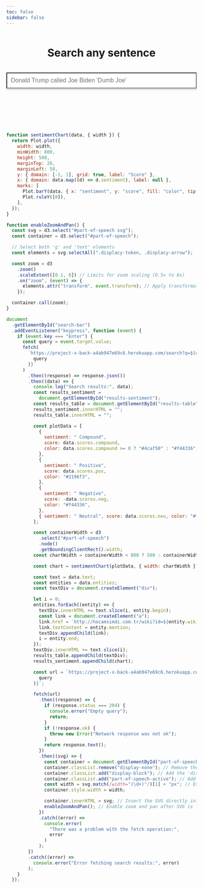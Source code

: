 ```yaml
---
toc: false
sidebar: false
---
```


<style>
    #part-of-speech {
    }

    .part-of-speech-container {
      display: flex;
      justify-content: center;
      align-items: center;
    }

    .results-sentiment-container {
      display: flex;
      justify-content: center;
      align-items: center;
    }

    .part-of-speech-active {
        max-width: 100%;
        height: 100%;
        padding: 10px;
        overflow: hidden;
        background-color: #0000;
        border-radius: 5px; 
        border: 1px solid #ccc;
    }
    @media (max-width: 768px) {
        .svg-container {
            height: 400px; /* Adjust height for smaller devices */
        }
    }
    .svg-container {
        max-width: 100%;
        height: 600px;    /* Sufficient height to display SVG */
        border: 2px solid #1111; /* Solid green border */
        border-radius: 8px; /* Rounded corners */
        box-shadow: 0 4px 8px rgba(0,0,0,0); /* Subtle shadow for depth */
        background-color: #f9f9f9; /* Light grey background */
        overflow-x: auto; /* Allows horizontal scrolling */
        overflow-y: hidden; /* Disables vertical scrolling */
        padding: 20px; /* Padding inside the container for some spacing around the SVG */
    }
</style>

<script src="https://d3js.org/d3.v7.min.js"></script>

<div style="display: flex; justify-content: center; align-items: center; flex-direction: column">
    <h1>Search any sentence</h1>
    <br>
    <input type="text" id="search-bar" placeholder="Donald Trump called Joe Biden 'Dumb Joe'" style="width: 100%; padding: 10px; font-size: 16px;  box-shadow: 0 5px 2px rgba(0,0,0,0.1);">
    <br>
    <br>
</div>
<div id="results-table" style="font-size: xx-large; display: flex; justify-content: center; align-items: center;" ></div>
<br>
<br/>
<div class="part-of-speech-container">
<div id="part-of-speech" class=`svg-container display-none`></div>
</div>
<br>
<div class="results-sentiment-container">
<div id="results-sentiment"></div>
</div>
<br/>

```js
function sentimentChart(data, { width }) {
  return Plot.plot({
    width: width,
    minWidth: 800,
    height: 500,
    marginTop: 20,
    marginLeft: 50,
    y: { domain: [-1, 1], grid: true, label: "Score" },
    x: { domain: data.map((d) => d.sentiment), label: null },
    marks: [
      Plot.barY(data, { x: "sentiment", y: "score", fill: "color", tip: true }),
      Plot.ruleY([0]),
    ],
  });
}

function enableZoomAndPan() {
  const svg = d3.select("#part-of-speech svg");
  const container = d3.select("#part-of-speech");

  // Select both 'g' and 'text' elements
  const elements = svg.selectAll(".displacy-token, .displacy-arrow");

  const zoom = d3
    .zoom()
    .scaleExtent([0.1, 8]) // Limits for zoom scaling (0.5x to 8x)
    .on("zoom", (event) => {
      elements.attr("transform", event.transform); // Apply transformations to both 'g' and 'text' elements
    });

  container.call(zoom);
}

document
  .getElementById("search-bar")
  .addEventListener("keypress", function (event) {
    if (event.key === "Enter") {
      const query = event.target.value;
      fetch(
        `https://project-x-back-a4ab947e69c6.herokuapp.com/search?q=${encodeURIComponent(
          query
        )}`
      )
        .then((response) => response.json())
        .then((data) => {
          console.log("Search results:", data);
          const results_sentiment =
            document.getElementById("results-sentiment");
          const results_table = document.getElementById("results-table");
          results_sentiment.innerHTML = "";
          results_table.innerHTML = "";

          const plotData = [
            {
              sentiment: " Compound",
              score: data.scores.compound,
              color: data.scores.compound >= 0 ? "#4caf50" : "#f44336",
            },
            {
              sentiment: " Positive",
              score: data.scores.pos,
              color: "#2196f3",
            },
            {
              sentiment: " Negative",
              score: -data.scores.neg,
              color: "#f44336",
            },
            { sentiment: " Neutral", score: data.scores.neu, color: "#ffeb3b" },
          ];

          const containerWidth = d3
            .select("#part-of-speech")
            .node()
            .getBoundingClientRect().width;
          const chartWidth = containerWidth < 800 ? 500 : containerWidth * 0.5;

          const chart = sentimentChart(plotData, { width: chartWidth });

          const text = data.text;
          const entities = data.entities;
          const textDiv = document.createElement("div");

          let i = 0;
          entities.forEach((entity) => {
            textDiv.innerHTML += text.slice(i, entity.begin);
            const link = document.createElement("a");
            link.href = `http://hocamsimdi.com.tr/wiki?id=${entity.wiki_id}`;
            link.textContent = entity.mention;
            textDiv.appendChild(link);
            i = entity.end;
          });
          textDiv.innerHTML += text.slice(i);
          results_table.appendChild(textDiv);
          results_sentiment.appendChild(chart);

          const url = `https://project-x-back-a4ab947e69c6.herokuapp.com/part-of-speech?q=${encodeURIComponent(
            query
          )}`;

          fetch(url)
            .then((response) => {
              if (response.status === 204) {
                console.error("Empty query");
                return;
              }
              if (!response.ok) {
                throw new Error("Network response was not ok");
              }
              return response.text();
            })
            .then((svg) => {
              const container = document.getElementById("part-of-speech");
              container.classList.remove("display-none"); // Remove the 'display-none' class
              container.classList.add("display-block"); // Add the 'display-block' class
              container.classList.add("part-of-speech-active"); // Add the 'part-of-speech-active' class
              const width = svg.match(/width="(\d+)"/)[1] + "px"; // Extract the width from the SVG
              container.style.width = width;

              container.innerHTML = svg; // Insert the SVG directly into the div
              enableZoomAndPan(); // Enable zoom and pan after SVG is loaded
            })
            .catch((error) =>
              console.error(
                "There was a problem with the fetch operation:",
                error
              )
            );
        })
        .catch((error) =>
          console.error("Error fetching search results:", error)
        );
    }
  });
```
